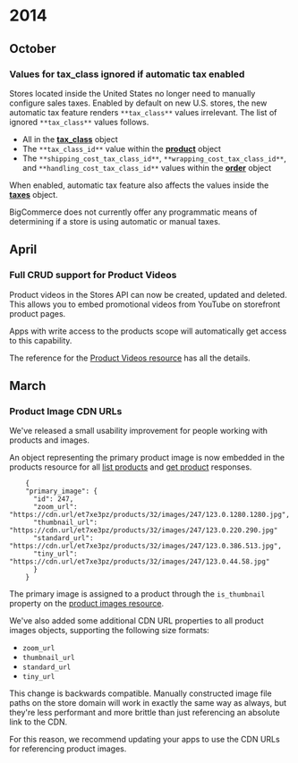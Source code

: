 # <span class="jumptarget"> 2014 </span>

## <span class="jumptarget"> October </span>

### <span class="jumptarget"> Values for tax_class ignored if automatic tax enabled </span>

Stores located inside the United States no longer need to manually configure sales taxes. Enabled by default on new U.S. stores, the new automatic tax feature renders `**tax_class**` values irrelevant. The list of ignored `**tax_class**` values follows.

* All in the [**tax_class**][1] object
* The `**tax_class_id**` value within the [**product**][2] object
* The `**shipping_cost_tax_class_id**`, `**wrapping_cost_tax_class_id**`, and `**handling_cost_tax_class_id**` values within the [**order**][3] object

When enabled, automatic tax feature also affects the values inside the [**taxes**][4] object.

BigCommerce does not currently offer any programmatic means of determining if a store is using automatic or manual taxes.

[1]: /api/v2#tax_class
[2]: /api/v2#product
[3]: /api/v2#order
[4]: /api/v2#order_tax

## <span class="jumptarget"> April </span>

### <span class="jumptarget"> Full CRUD support for Product Videos </span>

Product videos in the Stores API can now be created, updated and deleted. This allows you to embed promotional videos from YouTube on storefront product pages.

Apps with write access to the products scope will automatically get access to this capability.

The reference for the [Product Videos resource][5] has all the details.

[5]: /api/v2#products-videos

## <span class="jumptarget"> March </span>

### <span class="jumptarget"> Product Image CDN URLs </span>

We've released a small usability improvement for people working with products and images.

An object representing the primary product image is now embedded in the products resource for all [list products][6] and [get product][7] responses.

```
    {
    "primary_image": {
      "id": 247,
      "zoom_url": "https://cdn.url/et7xe3pz/products/32/images/247/123.0.1280.1280.jpg",
      "thumbnail_url": "https://cdn.url/et7xe3pz/products/32/images/247/123.0.220.290.jpg"
      "standard_url": "https://cdn.url/et7xe3pz/products/32/images/247/123.0.386.513.jpg",
      "tiny_url": "https://cdn.url/et7xe3pz/products/32/images/247/123.0.44.58.jpg"
      }
    }
```

The primary image is assigned to a product through the `is_thumbnail` property on the [product images resource][8].

We've also added some additional CDN URL properties to all product images objects, supporting the following size formats:

* `zoom_url`
* `thumbnail_url`
* `standard_url`
* `tiny_url`

This change is backwards compatible. Manually constructed image file paths on the store domain will work in exactly the same way as always, but they're less performant and more brittle than just referencing an absolute link to the CDN.

For this reason, we recommend updating your apps to use the CDN URLs for referencing product images.

[6]: /api/v2#list-products
[7]: /api/v2#get-product
[8]: /api/v2#products-images